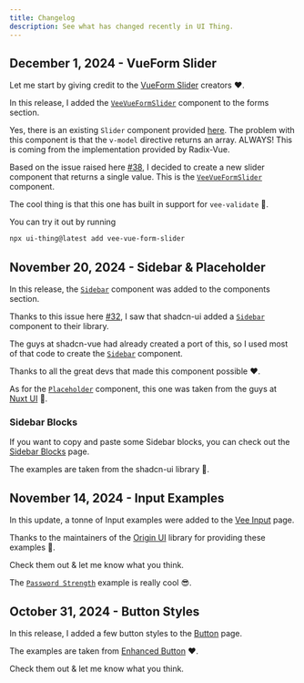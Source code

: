 ```yaml
---
title: Changelog
description: See what has changed recently in UI Thing.
---
```


## December 1, 2024 - VueForm Slider

Let me start by giving credit to the [VueForm Slider](https://github.com/vueform/slider) creators ❤️.

In this release, I added the [`VeeVueFormSlider`](/forms/vee-vueformslider) component to the forms section.

Yes, there is an existing `Slider` component provided [here](/components/slider). The problem with this component is that the `v-model` directive returns an array. ALWAYS! This is coming from the implementation provided by Radix-Vue.

Based on the issue raised here [#38](https://github.com/BayBreezy/ui-thing/issues/38), I decided to create a new slider component that returns a single value. This is the [`VeeVueFormSlider`](/forms/vee-vueformslider) component.

The cool thing is that this one has built in support for `vee-validate` 🙂.

You can try it out by running

```bash
npx ui-thing@latest add vee-vue-form-slider
```

## November 20, 2024 - Sidebar & Placeholder

In this release, the [`Sidebar`](/components/sidebar) component was added to the components section.

Thanks to this issue here [#32](https://github.com/BayBreezy/ui-thing/issues/32), I saw that shadcn-ui added a [`Sidebar`](/components/sidebar) component to their library.

The guys at shadcn-vue had already created a port of this, so I used most of that code to create the [`Sidebar`](/components/sidebar) component.

Thanks to all the great devs that made this component possible ❤️.

As for the [`Placeholder`](/components/placeholder) component, this one was taken from the guys at [Nuxt UI](https://ui.nuxt.com/) 🙏.

### Sidebar Blocks

If you want to copy and paste some Sidebar blocks, you can check out the [Sidebar Blocks](/blocks/sidebar) page.

The examples are taken from the shadcn-ui library 🙂.

## November 14, 2024 - Input Examples

In this update, a tonne of Input examples were added to the [Vee Input](/forms/veeinput) page.

Thanks to the maintainers of the [Origin UI](https://originui.com/) library for providing these examples 🙏.

Check them out & let me know what you think.

The [`Password Strength`](/forms/veeinput#input-with-password-strength-indicator) example is really cool 😎.

## October 31, 2024 - Button Styles

In this release, I added a few button styles to the [Button](/components/button) page.

The examples are taken from [Enhanced Button](https://enhanced-button.vercel.app/) ❤️.

Check them out & let me know what you think.
